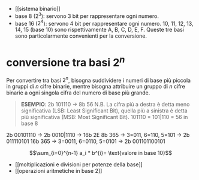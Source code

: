 - [[sistema binario]]
- base 8 ($2^3$): servono 3 bit per rappresentare ogni numero.
- base 16 ($2^4$): servono 4 bit per rappresentare ogni numero. 10, 11, 12, 13, 14, 15 (base 10) sono rispettivamente A, B, C, D, E, F.
Queste tre basi sono particolarmente convenienti per la conversione.

# conversione tra basi $2^n$
Per convertire tra basi $2^n$, bisogna suddividere i numeri di base più piccola in gruppi di $n$ cifre binarie, mentre bisogna attribuire un gruppo di $n$ cifre binarie a ogni singola cifra del numero di base più grande.

>**ESEMPIO**: 2b 101110 -> 8b 56
>N.B. La cifra più a destra è detta meno significativa (LSB: Least Significant Bit), quella più a sinistra è detta più significativa (MSB: Most Significant Bit).
>101110 = 101|110 = 56 in base 8

2b 00101110 -> 2b 0010|1110 -> 16b 2E
8b 365 -> 3=011, 6=110, 5=101 -> 2b 011110101
16b 365 -> 3=0011, 6=0110, 5=0101 -> 2b 001101100101

$$\sum_{i=0}^{n-1} a_i * b^{i}= \text{valore in base 10}$$
- [[moltiplicazioni e divisioni per potenze della base]]
- [[operazioni aritmetiche in base 2]]